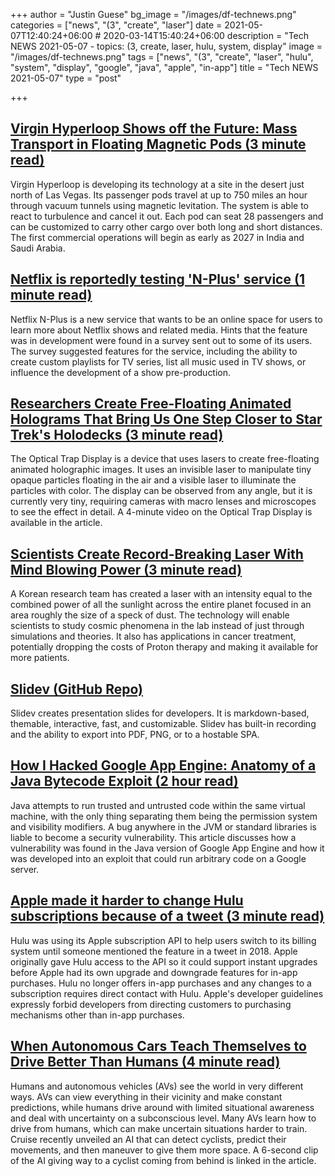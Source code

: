 +++
author = "Justin Guese"
bg_image = "/images/df-technews.png"
categories = ["news", "(3", "create", "laser"]
date = 2021-05-07T12:40:24+06:00 # 2020-03-14T15:40:24+06:00
description = "Tech NEWS 2021-05-07 - topics: (3, create, laser, hulu, system, display"
image = "/images/df-technews.png"
tags = ["news", "(3", "create", "laser", "hulu", "system", "display", "google", "java", "apple", "in-app"]
title = "Tech NEWS 2021-05-07"
type = "post"

+++

## [Virgin Hyperloop Shows off the Future: Mass Transport in Floating Magnetic Pods (3 minute read)](https://www.usnews.com/news/technology/articles/2021-05-06/virgin-hyperloop-shows-off-the-future-mass-transport-in-floating-magnetic-pods)

Virgin Hyperloop is developing its technology at a site in the desert just north of Las Vegas. Its passenger pods travel at up to 750 miles an hour through vacuum tunnels using magnetic levitation. The system is able to react to turbulence and cancel it out. Each pod can seat 28 passengers and can be customized to carry other cargo over both long and short distances. The first commercial operations will begin as early as 2027 in India and Saudi Arabia.

## [Netflix is reportedly testing 'N-Plus' service (1 minute read)](https://www.cnet.com/news/netflix-is-reportedly-testing-n-plus-service/)

Netflix N-Plus is a new service that wants to be an online space for users to learn more about Netflix shows and related media. Hints that the feature was in development were found in a survey sent out to some of its users. The survey suggested features for the service, including the ability to create custom playlists for TV series, list all music used in TV shows, or influence the development of a show pre-production.

## [Researchers Create Free-Floating Animated Holograms That Bring Us One Step Closer to Star Trek's Holodecks (3 minute read)](https://gizmodo.com/researchers-create-free-floating-animated-holograms-tha-1846828392)

The Optical Trap Display is a device that uses lasers to create free-floating animated holographic images. It uses an invisible laser to manipulate tiny opaque particles floating in the air and a visible laser to illuminate the particles with color. The display can be observed from any angle, but it is currently very tiny, requiring cameras with macro lenses and microscopes to see the effect in detail. A 4-minute video on the Optical Trap Display is available in the article.

## [Scientists Create Record-Breaking Laser With Mind Blowing Power (3 minute read)](https://www.vice.com/en/article/z3xxza/scientists-create-record-breaking-laser-with-mind-blowing-power)

A Korean research team has created a laser with an intensity equal to the combined power of all the sunlight across the entire planet focused in an area roughly the size of a speck of dust. The technology will enable scientists to study cosmic phenomena in the lab instead of just through simulations and theories. It also has applications in cancer treatment, potentially dropping the costs of Proton therapy and making it available for more patients.

## [Slidev (GitHub Repo)](https://github.com/slidevjs/slidev)

Slidev creates presentation slides for developers. It is markdown-based, themable, interactive, fast, and customizable. Slidev has built-in recording and the ability to export into PDF, PNG, or to a hostable SPA.

## [How I Hacked Google App Engine: Anatomy of a Java Bytecode Exploit (2 hour read)](https://blog.polybdenum.com/2021/05/05/how-i-hacked-google-app-engine-anatomy-of-a-java-bytecode-exploit.html)

Java attempts to run trusted and untrusted code within the same virtual machine, with the only thing separating them being the permission system and visibility modifiers. A bug anywhere in the JVM or standard libraries is liable to become a security vulnerability. This article discusses how a vulnerability was found in the Java version of Google App Engine and how it was developed into an exploit that could run arbitrary code on a Google server.

## [Apple made it harder to change Hulu subscriptions because of a tweet (3 minute read)](https://www.theverge.com/2021/5/6/22423410/apple-hulu-subscription-in-app-purchase-tweet)

Hulu was using its Apple subscription API to help users switch to its billing system until someone mentioned the feature in a tweet in 2018. Apple originally gave Hulu access to the API so it could support instant upgrades before Apple had its own upgrade and downgrade features for in-app purchases. Hulu no longer offers in-app purchases and any changes to a subscription requires direct contact with Hulu. Apple's developer guidelines expressly forbid developers from directing customers to purchasing mechanisms other than in-app purchases.

## [When Autonomous Cars Teach Themselves to Drive Better Than Humans (4 minute read)](https://spectrum.ieee.org/cars-that-think/transportation/self-driving/autonomous-cars-teach-themselves-to-drive-better-than-humans)

Humans and autonomous vehicles (AVs) see the world in very different ways. AVs can view everything in their vicinity and make constant predictions, while humans drive around with limited situational awareness and deal with uncertainty on a subconscious level. Many AVs learn how to drive from humans, which can make uncertain situations harder to train. Cruise recently unveiled an AI that can detect cyclists, predict their movements, and then maneuver to give them more space. A 6-second clip of the AI giving way to a cyclist coming from behind is linked in the article.

